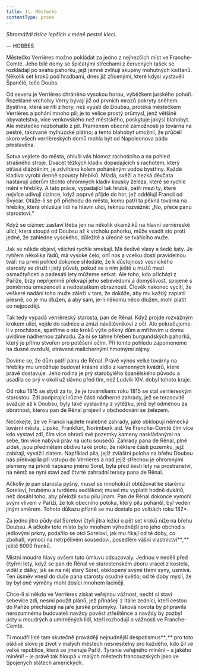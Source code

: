 ```yaml
---
title: 1\. Městečko
contentType: prose
---
```


<section>

_Shromáždi tisíce lepších v méně pestré kleci._

— HOBBES

Městečko Verrières možno pokládat za jedno z nejhezčích míst ve Franche-Comté. Jeho bílé domy se špičatými střechami z červených tašek se rozkládají po svahu pahorku, jejž jemně zvlňují skupiny mohutných kaštanů. Několik set kroků pod hradbami, dnes již zřícenými, které kdysi vystavěli Španělé, teče Doubs.

Od severu je Verrières chráněno vysokou horou, výběžkem jurského pohoří. Rozeklané vrcholky Verry bývají již od prvních mrazů pokryty sněhem. Bystřina, která se řítí z hory, než vyústí do Doubsu, protéká městečkem Verrières a pohání mnoho pil; je to velice prostý průmysl, jenž většině obyvatelstva, více venkovského než městského, poskytuje jakýsi blahobyt. Ale městečko nezbohatlo z pil. Pramenem obecné zámožnosti je továrna na pestré, takzvané mylhúzské plátno; a tento blahobyt umožnil, že průčelí skoro všech verrièreských domů mohla být od Napoleonova pádu přestavěna.

Sotva vejdete do města, ohluší vás hlomoz rachotícího a na pohled strašného stroje. Dvacet těžkých kladiv dopadajících s rachotem, který otřásá dlážděním, je zdvíháno kolem poháněným vodou bystřiny. Každé kladivo vyrobí denně spousty hřebíků. Mladá, svěží a hezká děvčata nastavují úderům těchto ohromných kladiv kousky železa, které se rychle mění v hřebíky. A tato práce, vypadající tak hrubě, patří mezi ty, které nejvíce udivují cizince, když poprvé přijde do hor, jež oddělují Francii od Švýcar. Otáže-li se při příchodu do města, komu patří ta pěkná továrna na hřebíky, která ohlušuje lidi na hlavní ulici, řeknou rozvážně: „No, přece panu starostovi.“

Když se cizinec zastaví třeba jen na několik okamžiků na hlavní verrièreské ulici, která stoupá od Doubsu až k vrcholu pahorku, může vsadit sto proti jedné, že zahlédne vysokého, důležitě a úředně se tvářícího muže.

Jak se někde objeví, všichni rychle smekají. Má šedivé vlasy a šedé šaty. Je rytířem několika řádů, má vysoké čelo, orlí nos a vcelku dosti pravidelnou tvář: na první pohled dokonce shledáte, že k důstojnosti vesnického starosty se druží i jistý půvab, pokud se s ním ještě u mužů mezi osmačtyřiceti a padesáti lety můžeme setkat. Ale toho, kdo přichází z Paříže, brzy nepříjemně překvapí jeho sebevědomí a domýšlivost, spojené s poměrnou omezeností a nedostatkem obraznosti. Člověk nakonec vycítí, že veškeré nadání toho muže záleží v tom, že dokáže, aby mu každý zaplatil přesně, co je mu dlužen, a aby sám, je-li někomu něco dlužen, mohl platit co nejpozději.

Tak tedy vypadá verrièreský starosta, pan de Rênal. Když projde rozvážným krokem ulicí, vejde do radnice a zmizí návštěvníkovi z očí. Ale pokračujeme-li v procházce, spatříme o sto kroků výše pěkný dům a mřížovím u domu uvidíme nádhernou zahradu. Za ní se táhne hřeben burgundských pahorků, který je přímo stvořen pro potěšení očím. Při tomto pohledu zapomeneme na dusné ovzduší, otrávené malichernými hmotnými zájmy.

Dovíme se, že dům patří panu de Rênal. Právě výnos velké továrny na hřebíky mu umožňuje budovat krásné sídlo z kamenných kvádrů, které právě dostavuje. Jeho rodina je prý starobylého španělského původu a usadila se prý v okolí už dávno před tím, než Ludvík XIV. dobyl tohoto kraje.

Od roku 1815 se stydí za to, že je továrníkem: roku 1815 se stal verrièreským starostou. Zdi podpírající různé části nádherné zahrady, jež se terasovitě svažuje až k Doubsu, byly také vystavěny z výtěžku, jenž byl odměnou za obratnost, kterou pan de Rênal projevil v obchodování se železem.

Nečekejte, že ve Francii najdete malebné zahrady, jaké obklopují německá tovární města, Lipsko, Frankfurt, Norimberk atd. Ve Franche-Comté čím více kdo vystaví zdí, čím více ohradí své pozemky kameny naskládanými na sebe, tím více nabývá práv na úctu sousedů. Zahrady pana de Rênal, plné zídek, jsou předmětem obdivu také proto, že některé části pozemku, jejž zabírají, vyvážil zlatem. Například pila, jejíž zvláštní poloha na břehu Doubsu nás překvapila při vstupu do Verrières a nad jejíž střechou je ohromnými písmeny na prkně napsáno jméno Sorel, byla před šesti lety na prostranství, na němž se nyní staví zeď čtvrté zahradní terasy pana de Rênal.

Ačkoliv je pan starosta pyšný, musel se mnohokrát obtěžovat ke starému Sorelovi, hrubému a tvrdému sedlákovi; musel mu vyplatit hodně dukátů, než dosáhl toho, aby přeložil svou pilu jinam. Pan de Rênal dokonce vymohl svým vlivem v Paříži, že tok obecního potoka, který pilu poháněl, byl veden jiným směrem. Tohoto důkazu přízně se mu dostalo po volbách roku 182\*.

Za jedno jitro půdy dal Sorelovi čtyři jitra ležící o pět set kroků níže na břehu Doubsu. A ačkoliv toto místo bylo mnohem výhodnější pro jeho obchod s jedlovými prkny, podařilo se otci Sorelovi, jak mu říkají od té doby, co zbohatl, vymoci na netrpělivém sousedovi, posedlém vášní vlastnictví**_,_** ještě 6000 franků.

Místní moudré hlavy ovšem tuto úmluvu odsuzovaly. Jednou v neděli před čtyřmi lety, když se pan de Rênal ve starostenském úboru vracel z kostela, viděl z dálky, jak se na něj starý Sorel, obklopený svými třemi syny, usmívá. Ten úsměv vnesl do duše pana starosty osudné světlo; od té doby myslí, že by byl oné výměny mohl dosíci mnohem laciněji.

Chce-li si někdo ve Verrières získat veřejnou vážnost, nechť si staví sebevíce zdí, nesmí použít plánů, jež přinášejí z Itálie zedníci, kteří cestou do Paříže přecházejí na jaře jurské průsmyky. Taková novota by připravila nerozumnému budovateli navždy pověst ztřeštěnce a navždy by pozbyl úcty u moudrých a umírněných lidí, kteří rozhodují o vážnosti ve Franche–Comté.

Ti moudří lidé tam skutečně provádějí nejnudnější despotismus**_,_** pro toto ošklivé slovo je život v malých městech nesnesitelný pro každého, kdo žil ve velké republice, která se jmenuje Paříž. Tyranie veřejného mínění – a jakého mínění! – je právě tak hloupá v malých městech francouzských jako ve Spojených státech amerických.

</section>
